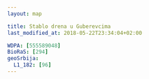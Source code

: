 ```yaml
---
layout: map

title: Stablo drena u Guberevcima
last_modified_at: 2018-05-22T23:34:04+02:00

WDPA: [555589048]
BioRaS: [294]
geoSrbija:
  L1_182: [96]
---
```

